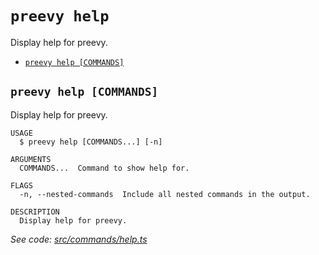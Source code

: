 `preevy help`
=============

Display help for preevy.

* [`preevy help [COMMANDS]`](#preevy-help-commands)

## `preevy help [COMMANDS]`

Display help for preevy.

```
USAGE
  $ preevy help [COMMANDS...] [-n]

ARGUMENTS
  COMMANDS...  Command to show help for.

FLAGS
  -n, --nested-commands  Include all nested commands in the output.

DESCRIPTION
  Display help for preevy.
```

_See code: [src/commands/help.ts](https://github.com/livecycle/preevy/blob/v0.0.64/src/commands/help.ts)_
